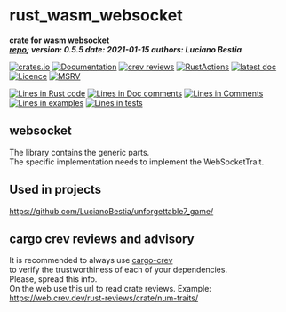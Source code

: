[comment]: # (lmake_md_to_doc_comments segment start A)

# rust_wasm_websocket

[comment]: # (lmake_cargo_toml_to_md start)

**crate for wasm websocket**  
***[repo](https://github.com/LucianoBestia/rust_wasm_websocket); version: 0.5.5  date: 2021-01-15 authors: Luciano Bestia***  

[comment]: # (lmake_cargo_toml_to_md end)

[![crates.io](https://meritbadge.herokuapp.com/rust_wasm_websocket)](https://crates.io/crates/rust_wasm_websocket)
[![Documentation](https://docs.rs/rust_wasm_websocket/badge.svg)](https://docs.rs/rust_wasm_websocket/)
[![crev reviews](https://web.crev.dev/rust-reviews/badge/crev_count/rust_wasm_websocket.svg)](https://web.crev.dev/rust-reviews/crate/rust_wasm_websocket/)
[![RustActions](https://github.com/LucianoBestia/rust_wasm_websocket/workflows/rust/badge.svg)](https://github.com/LucianoBestia/rust_wasm_websocket/)
[![latest doc](https://img.shields.io/badge/latest_docs-GitHub-orange.svg)](https://lucianobestia.github.io/rust_wasm_websocket/rust_wasm_websocket/index.html)
[![Licence](https://img.shields.io/badge/license-MIT-blue.svg)](https://github.com/LucianoBestia/rust_wasm_websocket/blob/master/LICENSE)
[![MSRV](https://img.shields.io/badge/rust_ver-1.48-yellow.svg)](https://github.com/LucianoBestia/crate_name/)

[comment]: # (lmake_lines_of_code start)
[![Lines in Rust code](https://img.shields.io/badge/Lines_in_Rust-236-green.svg)](https://github.com/LucianoBestia/rust_wasm_websocket/)
[![Lines in Doc comments](https://img.shields.io/badge/Lines_in_Doc_comments-52-blue.svg)](https://github.com/LucianoBestia/rust_wasm_websocket/)
[![Lines in Comments](https://img.shields.io/badge/Lines_in_comments-50-purple.svg)](https://github.com/LucianoBestia/rust_wasm_websocket/)
[![Lines in examples](https://img.shields.io/badge/Lines_in_examples-0-yellow.svg)](https://github.com/LucianoBestia/rust_wasm_websocket/)
[![Lines in tests](https://img.shields.io/badge/Lines_in_tests-0-orange.svg)](https://github.com/LucianoBestia/rust_wasm_websocket/)

[comment]: # (lmake_lines_of_code end)

## websocket

The library contains the generic parts.  
The specific implementation needs to implement the WebSocketTrait.  

## Used in projects

<https://github.com/LucianoBestia/unforgettable7_game/>  

## cargo crev reviews and advisory

It is recommended to always use [cargo-crev](https://github.com/crev-dev/cargo-crev)  
to verify the trustworthiness of each of your dependencies.  
Please, spread this info.  
On the web use this url to read crate reviews. Example:  
<https://web.crev.dev/rust-reviews/crate/num-traits/>  

[comment]: # (lmake_md_to_doc_comments segment end A)
